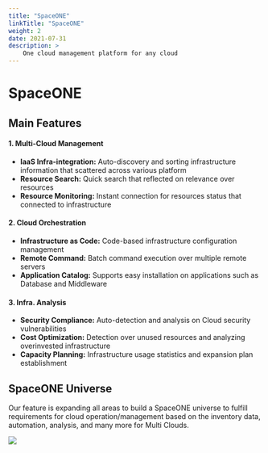 ```yaml
---
title: "SpaceONE"
linkTitle: "SpaceONE"
weight: 2
date: 2021-07-31
description: >
    One cloud management platform for any cloud
---
```


# SpaceONE

## Main Features

#### 1. Multi-Cloud Management 

* **IaaS Infra-integration:** Auto-discovery and sorting infrastructure information that scattered across various platform
* **Resource Search:** Quick search that reflected on relevance over resources
* **Resource Monitoring:** Instant connection for resources status that connected to infrastructure

#### 2. Cloud Orchestration

* **Infrastructure as Code:** Code-based infrastructure configuration management
* **Remote Command:** Batch command execution over multiple remote servers 
* **Application Catalog:** Supports easy installation on applications such as Database and Middleware

#### **3. Infra. Analysis**

* **Security Compliance:** Auto-detection and analysis on Cloud security vulnerabilities
* **Cost Optimization:** Detection over unused resources and analyzing overinvested infrastructure
* **Capacity Planning:** Infrastructure usage statistics and expansion plan establishment

## SpaceONE Universe

Our feature is expanding all areas to build a SpaceONE universe to fulfill requirements for cloud operation/management based on the inventory data, automation, analysis, and many more for Multi Clouds.

![](/docs/using_spaceone_console/admin_guide/about_spaceone/img/2020-07-31-11.19.50.png)

